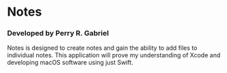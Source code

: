 # Notes
### Developed by Perry R. Gabriel

Notes is designed to create notes and gain the ability to add files to individual
notes. This application will prove my understanding of Xcode and developing macOS software using just Swift.  
